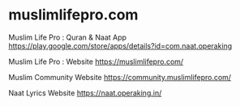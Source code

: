 # muslimlifepro.com
Muslim Life Pro : Quran & Naat App
https://play.google.com/store/apps/details?id=com.naat.operaking

Muslim Life Pro : Website 
https://muslimlifepro.com/

Muslim Community Website
https://community.muslimlifepro.com/

Naat Lyrics Website
https://naat.operaking.in/
